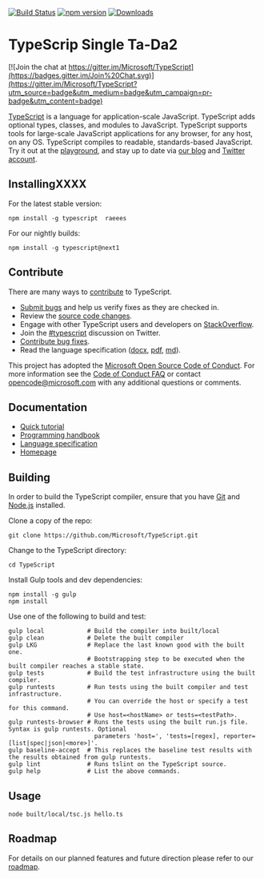 [![Build Status](https://travis-ci.org/Microsoft/TypeScript.svg?branch=master)](https://travis-ci.org/Microsoft/TypeScript1)
[![npm version](https://badge.fury.io/js/typescript.svg)](https://www.npmjs.com/package/typescript)
[![Downloads](https://img.shields.io/npm/dm/TypeScript.svg)](https://www.npmjs.com/package/typescript)

# TypeScrip Single Ta-Da2

[![Join the chat at https://gitter.im/Microsoft/TypeScript](https://badges.gitter.im/Join%20Chat.svg)](https://gitter.im/Microsoft/TypeScript?utm_source=badge&utm_medium=badge&utm_campaign=pr-badge&utm_content=badge)

[TypeScript](http://www.typescriptlang.org/) is a language for application-scale JavaScript. TypeScript adds optional types, classes, and modules to JavaScript. TypeScript supports tools for large-scale JavaScript applications for any browser, for any host, on any OS. TypeScript compiles to readable, standards-based JavaScript. Try it out at the [playground](http://www.typescriptlang.org/Playground), and stay up to date via [our blog](https://blogs.msdn.microsoft.com/typescript) and [Twitter account](https://twitter.com/typescriptlang).

## InstallingXXXX

For the latest stable version:

```
npm install -g typescript  raeees
```

For our nightly builds:

```
npm install -g typescript@next1
```

## Contribute

There are many ways to [contribute](https://github.com/Microsoft/TypeScript/blob/master/CONTRIBUTING.md) to TypeScript.
* [Submit bugs](https://github.com/Microsoft/TypeScript/issues) and help us verify fixes as they are checked in.
* Review the [source code changes](https://github.com/Microsoft/TypeScript/pulls).
* Engage with other TypeScript users and developers on [StackOverflow](http://stackoverflow.com/questions/tagged/typescript). 
* Join the [#typescript](http://twitter.com/#!/search/realtime/%23typescript) discussion on Twitter.
* [Contribute bug fixes](https://github.com/Microsoft/TypeScript/blob/master/CONTRIBUTING.md).
* Read the language specification ([docx](https://github.com/Microsoft/TypeScript/blob/master/doc/TypeScript%20Language%20Specification.docx?raw=true),
 [pdf](https://github.com/Microsoft/TypeScript/blob/master/doc/TypeScript%20Language%20Specification.pdf?raw=true), [md](https://github.com/Microsoft/TypeScript/blob/master/doc/spec.md)).

This project has adopted the [Microsoft Open Source Code of Conduct](https://opensource.microsoft.com/codeofconduct/). For more information see 
the [Code of Conduct FAQ](https://opensource.microsoft.com/codeofconduct/faq/) or contact [opencode@microsoft.com](mailto:opencode@microsoft.com) 
with any additional questions or comments.

## Documentation

*  [Quick tutorial](http://www.typescriptlang.org/Tutorial)
*  [Programming handbook](http://www.typescriptlang.org/Handbook)
*  [Language specification](https://github.com/Microsoft/TypeScript/blob/master/doc/spec.md)
*  [Homepage](http://www.typescriptlang.org/)

## Building

In order to build the TypeScript compiler, ensure that you have [Git](http://git-scm.com/downloads) and [Node.js](http://nodejs.org/) installed.

Clone a copy of the repo:

```
git clone https://github.com/Microsoft/TypeScript.git
```

Change to the TypeScript directory:

```
cd TypeScript
```

Install Gulp tools and dev dependencies:

```
npm install -g gulp
npm install
```

Use one of the following to build and test:

```
gulp local            # Build the compiler into built/local 
gulp clean            # Delete the built compiler 
gulp LKG              # Replace the last known good with the built one.
                      # Bootstrapping step to be executed when the built compiler reaches a stable state.
gulp tests            # Build the test infrastructure using the built compiler. 
gulp runtests         # Run tests using the built compiler and test infrastructure. 
                      # You can override the host or specify a test for this command. 
                      # Use host=<hostName> or tests=<testPath>. 
gulp runtests-browser # Runs the tests using the built run.js file. Syntax is gulp runtests. Optional
                        parameters 'host=', 'tests=[regex], reporter=[list|spec|json|<more>]'.
gulp baseline-accept  # This replaces the baseline test results with the results obtained from gulp runtests.
gulp lint             # Runs tslint on the TypeScript source.
gulp help             # List the above commands. 
```


## Usage

```shell
node built/local/tsc.js hello.ts
```


## Roadmap

For details on our planned features and future direction please refer to our [roadmap](https://github.com/Microsoft/TypeScript/wiki/Roadmap).